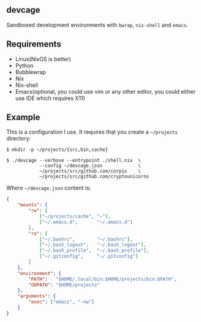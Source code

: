 devcage
--------------

Sandboxed development environments with `bwrap`, `nix-shell` and `emacs`.

## Requirements

- Linux(NixOS is better)
- Python
- Bubblewrap
- Nix
- Nix-shell
- Emacs(optional, you could use vim or any other editor, you could either use IDE which requires X11)

## Example

This is a configuration I use. It requires that you create a `~/projects` directory:

``` console
$ mkdir -p ~/projects/{src,bin,cache}
```

``` console
$ ./devcage --verbose --entrypoint ./shell.nix  \
            --config ~/devcage.json             \
            ~/projects/src/github.com/corpix    \
            ~/projects/src/github.com/cryptounicorns
```

Where `~/devcage.json` content is:

``` json
{
    "mounts": {
        "rw": [
            ["~/projects/cache", "~"],
            ["~/.emacs.d",       "~/.emacs.d"]
        ],
        "ro": [
            ["~/.bashrc",        "~/.bashrc"],
            ["~/.bash_logout",   "~/.bash_logout"],
            ["~/.bash_profile",  "~/.bash_profile"],
            ["~/.gitconfig",     "~/.gitconfig"]
        ]
    },
    "environment": {
        "PATH":   "$HOME/.local/bin:$HOME/projects/bin:$PATH",
        "GOPATH": "$HOME/projects"
    },
    "arguments": {
        "exec": ["emacs", "-nw"]
    }
}
```
